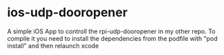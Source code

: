 # ios-udp-dooropener
A simple iOS App to controll the rpi-udp-dooropener in my other repo.
To compile it you need to install the dependencies from the podfile
with "pod install" and then relaunch xcode
